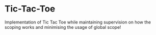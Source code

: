 # Tic-Tac-Toe
Implementation of Tic Tac Toe while maintaining supervision on how the scoping works and minimising the usage of global scope!
